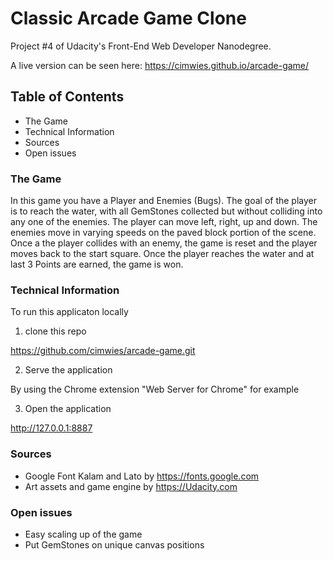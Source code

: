 # Classic Arcade Game Clone

Project #4 of Udacity's Front-End Web Developer Nanodegree. 

A live version can be seen here: https://cimwies.github.io/arcade-game/


## Table of Contents

* The Game
* Technical Information
* Sources
* Open issues 


### The Game

In this game you have a Player and Enemies (Bugs). The goal of the player is to reach the water, with all GemStones collected but without colliding into any one of the enemies. The player can move left, right, up and down. The enemies move in varying speeds on the paved block portion of the scene. Once a the player collides with an enemy, the game is reset and the player moves back to the start square. Once the player reaches the water and at last 3 Points are earned, the game is won.


### Technical Information

To run this applicaton locally 

1. clone this repo

https://github.com/cimwies/arcade-game.git

2. Serve the application

By using the Chrome extension "Web Server for Chrome" for example

3. Open the application

http://127.0.0.1:8887


### Sources

* Google Font Kalam and Lato by https://fonts.google.com
* Art assets and game engine by https://Udacity.com


### Open issues

* Easy scaling up of the game
* Put GemStones on unique canvas positions

